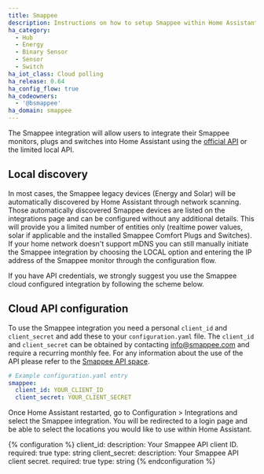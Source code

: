 ```yaml
---
title: Smappee
description: Instructions on how to setup Smappee within Home Assistant.
ha_category:
  - Hub
  - Energy
  - Binary Sensor
  - Sensor
  - Switch
ha_iot_class: Cloud polling
ha_release: 0.64
ha_config_flow: true
ha_codeowners:
  - '@bsmappee'
ha_domain: smappee
---
```


The Smappee integration will allow users to integrate their Smappee monitors, plugs and switches into Home Assistant using the [official API](https://smappee.atlassian.net/wiki/spaces/DEVAPI/overview) or the limited local API.

## Local discovery

In most cases, the Smappee legacy devices (Energy and Solar) will be automatically discovered by Home Assistant through network scanning.
Those automatically discovered Smappee devices are listed on the integrations page and can be configured without any additional details.
This will provide you a limited number of entities only (realtime power values, solar if applicable and the installed Smappee Comfort Plugs and Switches).
If your home network doesn't support mDNS you can still manually initiate the Smappee integration by choosing the LOCAL option and entering the IP address of the Smappee monitor through the configuration flow.

If you have API credentials, we strongly suggest you use the Smappee cloud configured integration by following the scheme below.

## Cloud API configuration

To use the Smappee integration you need a personal `client_id` and `client_secret` and add these to your `configuration.yaml` file. The `client_id` and `client_secret` can be obtained by contacting [info@smappee.com](mailto:info@smappee.com) and require a recurring monthly fee.
For any information about the use of the API please refer to the [Smappee API space](https://smappee.atlassian.net/wiki/spaces/DEVAPI/overview).

```yaml
# Example configuration.yaml entry
smappee:
  client_id: YOUR_CLIENT_ID
  client_secret: YOUR_CLIENT_SECRET
```

Once Home Assistant restarted, go to Configuration > Integrations and select the Smappee integration. You will be redirected to a login page and be able to select the locations you would like to use within Home Assistant.

{% configuration %}
client_id:
  description: Your Smappee API client ID.
  required: true
  type: string
client_secret:
  description: Your Smappee API client secret.
  required: true
  type: string
{% endconfiguration %}
